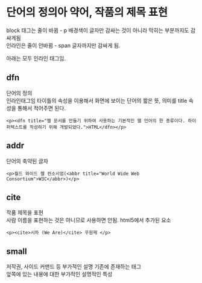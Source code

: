 # 단어의 정의아 약어, 작품의 제목 표현



block 태그는 줄이 바뀜 - p
배경색이 글자만 감싸는 것이 아니라 막히는 부분까지도 감싸게됨   
인라인은 줄이 안바뀜 - span
글자까지만 감싸게 됨.

아래는 모두 인라인 태그임.

## dfn
단어의 정의  
인라인태그임
타이틀의 속성을 이용해서
화면에 보이는 단어의 짧은 뜻, 의미를 title 속성을 통해서 적어주면 된다.
```
<p><dfn title="웹 문서를 만들기 위하여 사용하는 기본적인 웹 언어의 한 종류이다. 하이퍼텍스트를 작성하기 위해 개발되었다.">HTML</dfn></p>
```

## addr
단어의 축약된 글자  
```
<p>월드 와이드 웹 컨소시엄(<abbr title="World Wide Web Consortium">W3C</abbr>)</p>
```
## cite
작품 제목을 표현  
사람 이름을 표현하는 것은 아니므로 사용하면 안됨.
html5에서 추가된 요소
```
<p><cite>시차 (We Are)</cite> 우원재 </p>
```

## small
저작권, 사이드 커맨드 등 부가적인 설명
기존에 존재하는 태그  
앞쪽에 있는 내용에 대한 부가적인 설명적인 특성